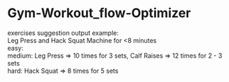 # Gym-Workout_flow-Optimizer

exercises suggestion output example:  
  Leg Press and Hack Squat Machine for <8 minutes  
  easy:  
  medium: Leg Press => 10 times for 3 sets, Calf Raises => 12 times for 2 - 3 sets  
  hard: Hack Squat => 8 times for 5 sets
